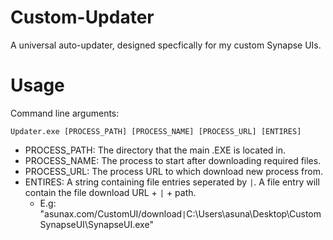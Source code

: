 # Custom-Updater
A universal auto-updater, designed specfically for my custom Synapse UIs.

# Usage
Command line arguments:

`Updater.exe [PROCESS_PATH] [PROCESS_NAME] [PROCESS_URL] [ENTIRES]`
- PROCESS_PATH: The directory that the main .EXE is located in.
- PROCESS_NAME: The process to start after downloading required files.
- PROCESS_URL: The process URL to which download new process from.
- ENTIRES: A string containing file entries seperated by `|`. A file entry will contain the file download URL + `|` + path.
  - E.g: "asunax.com/CustomUI/download`|`C:\Users\asuna\Desktop\CustomSynapseUI\SynapseUI.exe"
 
